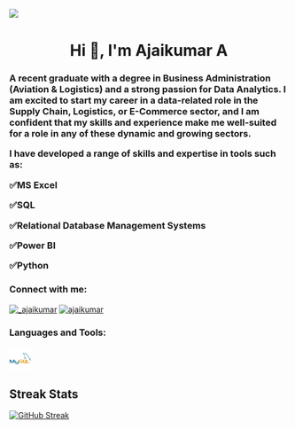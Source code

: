 ![](https://github.com/ajaikumar-a/ajaikumar-a/blob/main/github%20banner.gif)

<h1 align="center">Hi 👋, I'm Ajaikumar A</h1>
  <h3 align="left"> A recent graduate with a degree in Business Administration (Aviation & Logistics) and a strong passion for Data Analytics. I am excited to start my career in a data-related role in the Supply Chain, Logistics, or E-Commerce sector, and I am confident that my skills and experience make me well-suited for a role in any of these dynamic and growing sectors.

<p>
  
  
I have developed a range of skills and expertise in tools such as:
 
 ✅MS Excel
  
 ✅SQL
  
 ✅Relational Database Management Systems 
  
 ✅Power BI
  
 ✅Python


  
  



<h3 align="left">Connect with me:</h3>
<p align="left">
<a href="https://twitter.com/_ajaikumar" target="blank"><img align="center" src="https://raw.githubusercontent.com/ajaikumar-a/github-profile-readme-generator/master/src/images/icons/Social/twitter.svg" alt="_ajaikumar" height="30" width="40" /></a>
<a href="https://linkedin.com/in/ajaikumar" target="blank"><img align="center" src="https://raw.githubusercontent.com/ajaikumar-a/github-profile-readme-generator/master/src/images/icons/Social/linked-in-alt.svg" alt="ajaikumar" height="30" width="40" /></a>
</p>

<h3 align="left">Languages and Tools:</h3>
<p align="left"> <a href="https://www.mysql.com/" target="_blank" rel="noreferrer"> <img src="https://raw.githubusercontent.com/devicons/devicon/master/icons/mysql/mysql-original-wordmark.svg" alt="mysql" width="40" height="40"/> </a> </p>







## Streak Stats
[![GitHub Streak](https://github-readme-streak-stats.herokuapp.com?user=ajaikumar-a&date_format=M%20j%5B%2C%20Y%5D&background=DD272700&border=AAAAAA&stroke=AAAAAA&ring=4F8CC9&fire=FFB72B&currStreakNum=FFB72B&sideNums=4F8CC9&currStreakLabel=FFB72B&sideLabels=FFB72B&dates=4F8CC9)](https://git.io/streak-stats)
